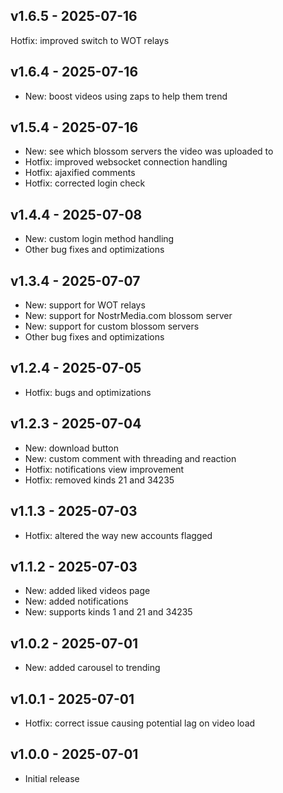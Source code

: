 ## v1.6.5 - 2025-07-16

Hotfix: improved switch to WOT relays

## v1.6.4 - 2025-07-16

- New: boost videos using zaps to help them trend

## v1.5.4 - 2025-07-16

- New: see which blossom servers the video was uploaded to
- Hotfix: improved websocket connection handling
- Hotfix: ajaxified comments
- Hotfix: corrected login check

## v1.4.4 - 2025-07-08

- New: custom login method handling
- Other bug fixes and optimizations

## v1.3.4 - 2025-07-07

- New: support for WOT relays
- New: support for NostrMedia.com blossom server
- New: support for custom blossom servers
- Other bug fixes and optimizations

## v1.2.4 - 2025-07-05

- Hotfix: bugs and optimizations

## v1.2.3 - 2025-07-04

- New: download button
- New: custom comment with threading and reaction
- Hotfix: notifications view improvement
- Hotfix: removed kinds 21 and 34235

## v1.1.3 - 2025-07-03

- Hotfix: altered the way new accounts flagged

## v1.1.2 - 2025-07-03

- New: added liked videos page
- New: added notifications
- New: supports kinds 1 and 21 and 34235

## v1.0.2 - 2025-07-01

- New: added carousel to trending

## v1.0.1 - 2025-07-01

- Hotfix: correct issue causing potential lag on video load

## v1.0.0 - 2025-07-01

- Initial release